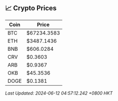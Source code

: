 ## 📈 Crypto Prices

| Coin | Price |
| ---- | ----- |
| BTC | $67234.3583 |
| ETH | $3487.1436 |
| BNB | $606.0284 |
| CRV | $0.3603 |
| ARB | $0.9367 |
| OKB | $45.3536 |
| DOGE | $0.1381 |

_Last Updated: 2024-06-12 04:57:12.242 +0800 HKT_
